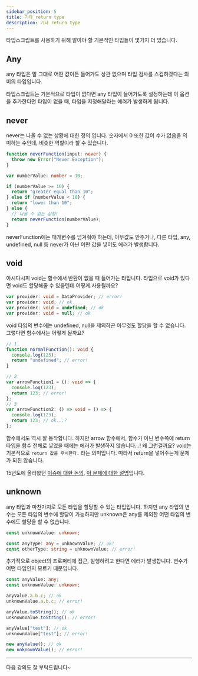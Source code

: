 ```yaml
---
sidebar_position: 5
title: 기타 return type
description: 기타 return type
---
```


<head>
  <meta name="title" content="Basic 학습 | 기초부터 시작하는 타입스크립트" data-rh="true" />
  <meta name="description" content="기타 return type" data-rh="true" />
  <meta property="og:title" content="Basic 학습 | 기초부터 시작하는 타입스크립트" data-rh="true" />
  <meta property="og:description" content="기타 return type" data-rh="true" />
</head>

타입스크립트를 사용하기 위해 알아야 할 기본적인 타입들이 몇가지 더 있습니다.

## Any

any 타입은 말 그대로 어떤 값이든 들어가도 상관 없으며 타입 검사를 스킵하겠다는 의미의 타입입니다.

타입스크립트는 기본적으로 타입이 없다면 any 타입이 들어가도록 설정하는데 이 옵션을 추가한다면
타입이 없을 때, 타입을 지정해달라는 에러가 발생하게 됩니다.

## never

never는 나올 수 없는 상황에 대한 정의 입니다. 숫자에서 0 또한 값이 수가 없음을 의미하는 수인데, 비슷한 역할이라 할 수 있습니다.

```ts
function neverFunction(input: never) {
  throw new Error("Never Exception");
}

var numberValue: number = 10;

if (numberValue >= 10) {
  return "greater equal than 10";
} else if (numberValue < 10) {
  return "lower than 10";
} else {
  // 나올 수 없는 상황!
  return neverFunction(numberValue);
}
```

neverFunction에는 매개변수를 넘겨줘야 하는데, 아무값도 안주거나, 다른 타입, any, undefined, null 등 never가 아닌 어떤 값을 넣어도 에러가 발생합니다.

## void

아시다시피 void는 함수에서 반환이 없을 때 들어가는 타입니다.
타입으로 void가 있다면 void도 할당해줄 수 있을텐데 어떻게 사용될까요?

```ts
var provider: void = DataProvider; // error!
var provider: void; // ok
var provider: void = undefined; // ok
var provider: void = null; // ok
```

void 타입의 변수에는 undefined, null을 제외하곤 아무것도 할당을 할 수 없습니다.
그렇다면 함수에서는 어떻게 될까요?

```ts
// 1
function normalFunction(): void {
  console.log(123);
  return "undefined"; // error!
}

// 2
var arrowFunction1 = (): void => {
  console.log(123);
  return 123; // error!
};
// 3
var arrowFunction2: () => void = () => {
  console.log(123);
  return 123; // ok...?
};
```

함수에서도 역시 잘 동작합니다. 하지만 arrow 함수에서, 함수가 아닌 변수쪽에 return 타입을 함수 전체로 넣었을 때에는 에러가 발생하지 않습니다...! 왜 그런걸까요?
void는 기본적으로 `return 값을 무시한다.` 라는 의미입니다. 따라서 return을 넣어주는게 문제가 되진 않습니다.

15년도에 올라왔던 [이슈에 대한 논의](https://github.com/Microsoft/TypeScript/issues/4544), [이 문제에 대한 설명](https://github.com/microsoft/TypeScript/issues/45247#issuecomment-889808557)입니다.

## unknown

any 타입과 마찬가지로 모든 타입을 할당할 수 있는 타입입니다. 하지만 any 타입의 변수는 모든 타입의 변수에 할당이 가능하지만
unknown은 any를 제외한 어떤 타입의 변수에도 할당을 할 수 없습니다.

```ts
const unknownValue: unknown;

const anyType: any = unknownValue; // ok!
const otherType: string = unknownValue; // error!
```

추가적으로 object의 프로퍼티에 접근, 실행하려고 한다면 에러가 발생합니다. 변수가 어떤 타입인지 모르기 때문입니다.

```ts
const anyValue: any;
const unknownValue: unknown;

anyValue.a.b.c; // ok
unknownValue.a.b.c; // error!

anyValue.toString(); // ok
unknownValue.toString(); // error!

anyValue["test"]; // ok
unknownValue["test"]; // error!

new anyValue(); // ok
new unknownValue(); // error!
```

---

다음 강의도 잘 부탁드립니다~
